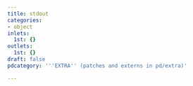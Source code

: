 ```yaml
---
title: stdout
categories:
- object
inlets:
  1st: {}
outlets:
  1st: {}
draft: false
pdcategory: '''EXTRA'' (patches and externs in pd/extra)'

---
```


